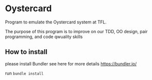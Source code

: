 # Oystercard

Program to emulate the Oystercard system at TFL. 

The purpose of this program is to improve on our TDD, OO design, pair programming, and code qwuality skills

## How to install

please install Bundler 
see here for more details https://bundler.io/

run `bundle install`